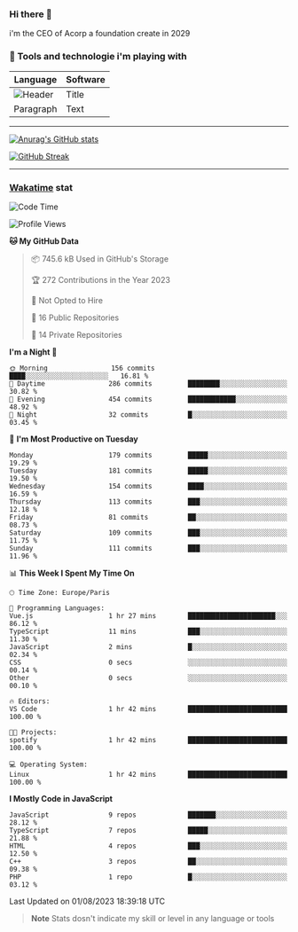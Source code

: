 ### Hi there 👋

i'm the CEO of Acorp a foundation create in 2029  

### 🧰 Tools and technologie i'm playing with

 | Language | Software |
| ----------- | ----------- |
| ![Header](https://img.shields.io/badge/Nuxt3-green&style=for-the-badge&logo=nustjs&logoColor=00DC82) | Title |
| Paragraph | Text |

---

[![Anurag's GitHub stats](https://github-readme-stats.vercel.app/api?username=ackimixs&show_icons=true&theme=github_dark&count_private=true)](https://www.ackimixs.xyz)

[![GitHub Streak](https://github-readme-streak-stats.herokuapp.com?user=Ackimixs&theme=github-dark-blue&date_format=j%20M%5B%20Y%5D&mode=weekly)](https://git.io/streak-stats)

---
 
 ### [Wakatime](https://wakatime.com/) stat

<!--START_SECTION:waka-->
![Code Time](http://img.shields.io/badge/Code%20Time-704%20hrs%2030%20mins-blue)

![Profile Views](http://img.shields.io/badge/Profile%20Views-0-blue)

**🐱 My GitHub Data** 

> 📦 745.6 kB Used in GitHub's Storage 
 > 
> 🏆 272 Contributions in the Year 2023
 > 
> 🚫 Not Opted to Hire
 > 
> 📜 16 Public Repositories 
 > 
> 🔑 14 Private Repositories 
 > 
**I'm a Night 🦉** 

```text
🌞 Morning                156 commits         ████░░░░░░░░░░░░░░░░░░░░░   16.81 % 
🌆 Daytime                286 commits         ████████░░░░░░░░░░░░░░░░░   30.82 % 
🌃 Evening                454 commits         ████████████░░░░░░░░░░░░░   48.92 % 
🌙 Night                  32 commits          █░░░░░░░░░░░░░░░░░░░░░░░░   03.45 % 
```
📅 **I'm Most Productive on Tuesday** 

```text
Monday                   179 commits         █████░░░░░░░░░░░░░░░░░░░░   19.29 % 
Tuesday                  181 commits         █████░░░░░░░░░░░░░░░░░░░░   19.50 % 
Wednesday                154 commits         ████░░░░░░░░░░░░░░░░░░░░░   16.59 % 
Thursday                 113 commits         ███░░░░░░░░░░░░░░░░░░░░░░   12.18 % 
Friday                   81 commits          ██░░░░░░░░░░░░░░░░░░░░░░░   08.73 % 
Saturday                 109 commits         ███░░░░░░░░░░░░░░░░░░░░░░   11.75 % 
Sunday                   111 commits         ███░░░░░░░░░░░░░░░░░░░░░░   11.96 % 
```


📊 **This Week I Spent My Time On** 

```text
🕑︎ Time Zone: Europe/Paris

💬 Programming Languages: 
Vue.js                   1 hr 27 mins        ██████████████████████░░░   86.12 % 
TypeScript               11 mins             ███░░░░░░░░░░░░░░░░░░░░░░   11.30 % 
JavaScript               2 mins              █░░░░░░░░░░░░░░░░░░░░░░░░   02.34 % 
CSS                      0 secs              ░░░░░░░░░░░░░░░░░░░░░░░░░   00.14 % 
Other                    0 secs              ░░░░░░░░░░░░░░░░░░░░░░░░░   00.10 % 

🔥 Editors: 
VS Code                  1 hr 42 mins        █████████████████████████   100.00 % 

🐱‍💻 Projects: 
spotify                  1 hr 42 mins        █████████████████████████   100.00 % 

💻 Operating System: 
Linux                    1 hr 42 mins        █████████████████████████   100.00 % 
```

**I Mostly Code in JavaScript** 

```text
JavaScript               9 repos             ███████░░░░░░░░░░░░░░░░░░   28.12 % 
TypeScript               7 repos             █████░░░░░░░░░░░░░░░░░░░░   21.88 % 
HTML                     4 repos             ███░░░░░░░░░░░░░░░░░░░░░░   12.50 % 
C++                      3 repos             ██░░░░░░░░░░░░░░░░░░░░░░░   09.38 % 
PHP                      1 repo              █░░░░░░░░░░░░░░░░░░░░░░░░   03.12 % 
```




 Last Updated on 01/08/2023 18:39:18 UTC
<!--END_SECTION:waka-->

> **Note**
> Stats dosn't indicate my skill or level in any language or tools
